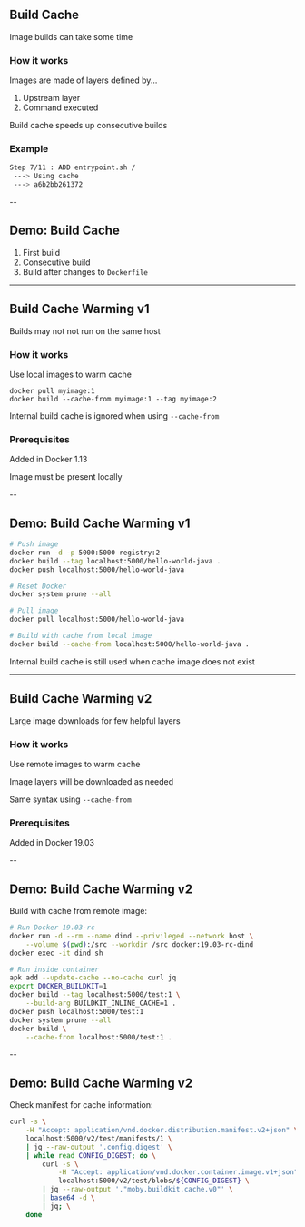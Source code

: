## Build Cache

Image builds can take some time

### How it works

Images are made of layers defined by...

1. Upstream layer
1. Command executed

Build cache speeds up consecutive builds

### Example

```bash
Step 7/11 : ADD entrypoint.sh /
 ---> Using cache
 ---> a6b2bb261372
```

--

## Demo: Build Cache

1. First build
1. Consecutive build
1. Build after changes to `Dockerfile`

---

## Build Cache Warming v1

Builds may not not run on the same host

### How it works

Use local images to warm cache

```
docker pull myimage:1
docker build --cache-from myimage:1 --tag myimage:2
```

Internal build cache is ignored when using `--cache-from`

### Prerequisites

Added in Docker 1.13

Image must be present locally

--

## Demo: Build Cache Warming v1

```bash
# Push image
docker run -d -p 5000:5000 registry:2
docker build --tag localhost:5000/hello-world-java .
docker push localhost:5000/hello-world-java

# Reset Docker
docker system prune --all

# Pull image
docker pull localhost:5000/hello-world-java

# Build with cache from local image
docker build --cache-from localhost:5000/hello-world-java .
```

Internal build cache is still used when cache image does not exist

---

## Build Cache Warming v2

Large image downloads for few helpful layers

### How it works

Use remote images to warm cache

Image layers will be downloaded as needed

Same syntax using `--cache-from`

### Prerequisites

Added in Docker 19.03

--

## Demo: Build Cache Warming v2

Build with cache from remote image:

```bash
# Run Docker 19.03-rc
docker run -d --rm --name dind --privileged --network host \
    --volume $(pwd):/src --workdir /src docker:19.03-rc-dind
docker exec -it dind sh

# Run inside container
apk add --update-cache --no-cache curl jq
export DOCKER_BUILDKIT=1
docker build --tag localhost:5000/test:1 \
    --build-arg BUILDKIT_INLINE_CACHE=1 .
docker push localhost:5000/test:1
docker system prune --all
docker build \
    --cache-from localhost:5000/test:1 .
```

--

## Demo: Build Cache Warming v2

Check manifest for cache information:

```bash
curl -s \
    -H "Accept: application/vnd.docker.distribution.manifest.v2+json" \
    localhost:5000/v2/test/manifests/1 \
    | jq --raw-output '.config.digest' \
    | while read CONFIG_DIGEST; do \
        curl -s \
            -H "Accept: application/vnd.docker.container.image.v1+json" \
            localhost:5000/v2/test/blobs/${CONFIG_DIGEST} \
        | jq --raw-output '."moby.buildkit.cache.v0"' \
        | base64 -d \
        | jq; \
    done
```
